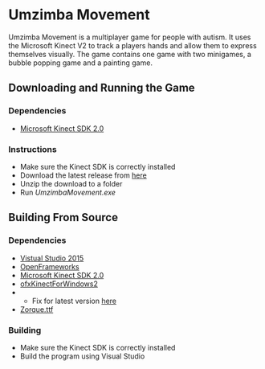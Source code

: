 # Umzimba Movement
Umzimba Movement is a multiplayer game for people with autism. It uses the Microsoft Kinect V2 to track a players hands and allow them to express themselves visually.
The game contains one game with two minigames, a bubble popping game and a painting game.

## Downloading and Running the Game
### Dependencies
* [Microsoft Kinect SDK 2.0](https://www.microsoft.com/en-us/download/details.aspx?id=44561)

### Instructions
* Make sure the Kinect SDK is correctly installed
* Download the latest release from [here](https://github.com/Seanie96/KinectMultiplayerGame/releases)
* Unzip the download to a folder
* Run *UmzimbaMovement.exe*

## Building From Source
### Dependencies
* [Vistual Studio 2015](https://www.visualstudio.com/downloads/)
* [OpenFrameworks](https://github.com/openframeworks/openFrameworks)
* [Microsoft Kinect SDK 2.0](https://www.microsoft.com/en-us/download/details.aspx?id=44561)
* [ofxKinectForWindows2](https://github.com/elliotwoods/ofxKinectForWindows2)
* * Fix for latest version [here](https://github.com/elliotwoods/ofxKinectForWindows2/issues/76)
* [Zorque.ttf](http://www.dafont.com/zorque.font)

### Building
* Make sure the Kinect SDK is correctly installed
* Build the program using Visual Studio
